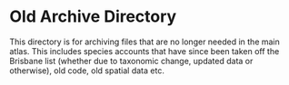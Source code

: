 Old Archive Directory
=======

This directory is for archiving files that are no longer needed in the main atlas. This includes species accounts that have since been taken off the Brisbane list (whether due to taxonomic change, updated data or otherwise), old code, old spatial data etc.
